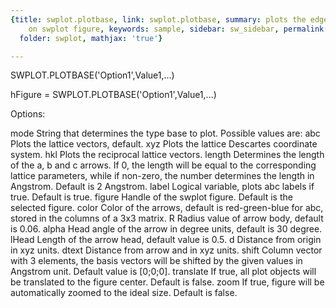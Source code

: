 ```yaml
---
{title: swplot.plotbase, link: swplot.plotbase, summary: plots the edges of unit cells
    on swplot figure, keywords: sample, sidebar: sw_sidebar, permalink: swplot_plotbase.html,
  folder: swplot, mathjax: 'true'}

---
```

 
SWPLOT.PLOTBASE('Option1',Value1,...)
 
hFigure = SWPLOT.PLOTBASE('Option1',Value1,...)
 
Options:
 
mode      String that determines the type base to plot. Possible values
          are:
              abc     Plots the lattice vectors, default.
              xyz     Plots the lattice Descartes coordinate system.
              hkl     Plots the reciprocal lattice vectors.
length    Determines the length of the a, b and c arrows. If 0, the
          length will be equal to the corresponding lattice parameters,
          while if non-zero, the number determines the length in
          Angstrom. Default is 2 Angstrom.
label     Logical variable, plots abc labels if true. Default is true.
figure    Handle of the swplot figure. Default is the selected figure.
color     Color of the arrows, default is red-green-blue for abc, stored
          in the columns of a 3x3 matrix.
R         Radius value of arrow body, default is 0.06.
alpha     Head angle of the arrow in degree units, default is 30 degree.
lHead     Length of the arrow head, default value is 0.5.
d         Distance from origin in xyz units.
dtext     Distance from arrow and in xyz units.
shift     Column vector with 3 elements, the basis vectors will be
          shifted by the given values in Angstrom unit. Default value is
          [0;0;0].
translate If true, all plot objects will be translated to the figure
          center. Default is false.
zoom      If true, figure will be automatically zoomed to the ideal size.
          Default is false.
 


